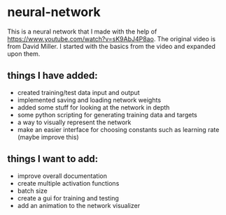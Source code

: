 # neural-network
This is a neural network that I made with the help of https://www.youtube.com/watch?v=sK9AbJ4P8ao. The original video is from David Miller. I started with the basics from the video and expanded upon them.

## things I have added:
- created training/test data input and output
- implemented saving and loading network weights
- added some stuff for looking at the network in depth
- some python scripting for generating training data and targets
- a way to visually represent the network
- make an easier interface for choosing constants such as learning rate (maybe improve this)

## things I want to add:
- improve overall documentation
- create multiple activation functions
- batch size
- create a gui for training and testing
- add an animation to the network visualizer
